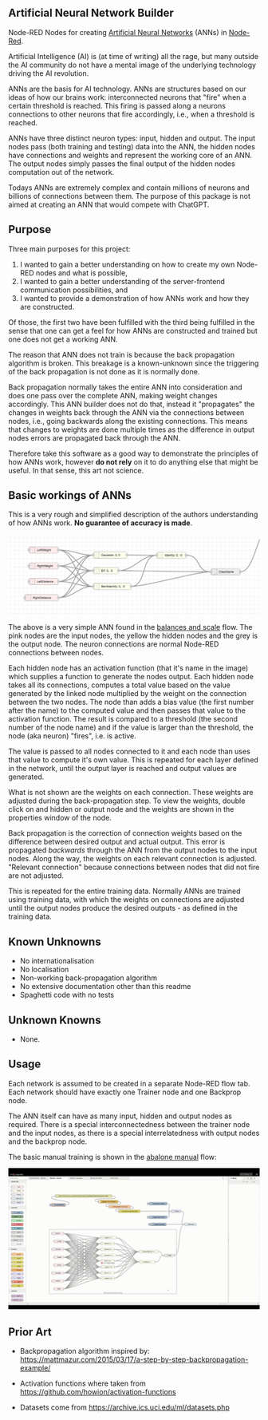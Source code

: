 ## Artificial Neural Network Builder

Node-RED Nodes for creating [Artificial Neural Networks](https://en.wikipedia.org/wiki/Artificial_neural_network) (ANNs) in [Node-Red](https://nodered.org).

Artificial Intelligence (AI) is (at time of writing) all the rage, but many outside the AI community do not have a mental image of the underlying technology driving the AI revolution.

ANNs are the basis for AI technology. ANNs are structures based on our ideas of how our brains work: interconnected neurons that "fire" when a certain threshold is reached. This firing is passed along a neurons connections to other neurons that fire accordingly, i.e., when a threshold is reached.

ANNs have three distinct neuron types: input, hidden and output. The input nodes pass (both training and testing) data into the ANN, the hidden nodes have connections and weights and represent the working core of an ANN. The output nodes simply passes the final output of the hidden nodes computation out of the network.

Todays ANNs are extremely complex and contain millions of neurons and billions of connections between them. The purpose of this package is not aimed at creating an ANN that would compete with ChatGPT.

## Purpose

Three main purposes for this project:

1. I wanted to gain a better understanding on how to create my own Node-RED nodes and what is possible,
2. I wanted to gain a better understanding of the server-frontend communication possibilities, and
3. I wanted to provide a demonstration of how ANNs work and how they are constructed.

Of those, the first two have been fulfilled with the third being fulfilled in the sense that one can get a feel for how ANNs are constructed and trained but one does not get a working ANN.

The reason that ANN does not train is because the back propagation algorithm is broken. This breakage is a known-unknown since the triggering of the back propagation is not done as it is normally done.

Back propagation normally takes the entire ANN into consideration and does one pass over the complete ANN, making weight changes accordingly. This ANN builder does not do that, instead it "propagates" the changes in weights back through the ANN via the connections between nodes, i.e., going backwards along the existing connections. This means that changes to weights are done multiple times as the difference in output nodes errors are propagated back through the ANN.

Therefore take this software as a good way to demonstrate the principles of how ANNs work, however **do not rely** on it to do anything else that might be useful. In that sense, this art not science.

## Basic workings of ANNs

This is a very rough and simplified description of the authors understanding of how ANNs work. **No guarantee of accuracy is made**.

![Simple Artificial Neural Network](assets/neuralnet01.png)

The above is a very simple ANN found in the [balances and scale](examples/bands.json) flow. The pink nodes are the input nodes,  the yellow the hidden nodes and the grey is the output node. The neuron connections are normal Node-RED connections between nodes.

Each hidden node has an activation function (that it's name in the image) which supplies a function to generate the nodes output. Each hidden node takes all its connections, computes a total value based on the value generated by the linked node multiplied by the weight on the connection between the two nodes. The node than adds a bias value (the first number after the name) to the computed value and then passes that value to the activation function. The result is compared to a threshold (the second number of the node name) and if the value is larger than the threshold, the node (aka neuron) "fires", i.e. is active.

The value is passed to all nodes connected to it and each node than uses that value to compute it's own value. This is repeated for each layer defined in the network, until the output layer is reached and output values are generated.

What is not shown are the weights on each connection. These weights are adjusted during the back-propagation step. To view the weights, double click on and hidden or output node and the weights are shown in the properties window of the node.

Back propagation is the correction of connection weights based on the difference between desired output and actual output. This error is propagated *backwards* through the ANN from the output nodes to the input nodes. Along the way, the weights on each relevant connection is adjusted. "Relevant connection" because connections between nodes that did not fire are not adjusted.

This is repeated for the entire training data. Normally ANNs are trained using training data, with which the weights on connections are adjusted until the output nodes produce the desired outputs - as defined in the training data.

## Known Unknowns

- No internationalisation
- No localisation
- Non-working back-propagation algorithm
- No extensive documentation other than this readme
- Spaghetti code with no tests

## Unknown Knowns

- None.

## Usage

Each network is assumed to be created in a separate Node-RED flow tab. Each network should have exactly one Trainer node and one Backprop node.

The ANN itself can have as many input, hidden and output nodes as required. There is a special interconnectedness between the trainer node and the input nodes, as there is a special interrelatedness with output nodes and the backprop node.

The basic manual training is shown in the [abalone manual](examples/abalone-manual.json) flow:

![Abalone Manual](assets/abalone-manual.gif)

## Prior Art

- Backpropagation algorithm inspired by:
https://mattmazur.com/2015/03/17/a-step-by-step-backpropagation-example/

- Activation functions where taken from https://github.com/howion/activation-functions

- Datasets come from https://archive.ics.uci.edu/ml/datasets.php
